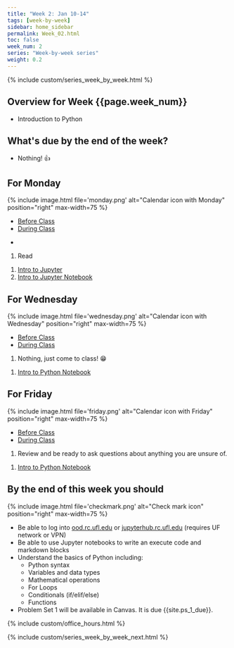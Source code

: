 ```yaml
---
title: "Week 2: Jan 10-14"
tags: [week-by-week]
sidebar: home_sidebar
permalink: Week_02.html
toc: false
week_num: 2
series: "Week-by-week series"
weight: 0.2
---
```


{% include custom/series_week_by_week.html %}

## Overview for Week {{page.week_num}}

* Introduction to Python


## What's due by the end of the week?

* Nothing! 👍

## For Monday

{% include image.html file='monday.png' alt="Calendar icon with Monday" position="right" max-width=75 %}

<ul id="MondayTabs" class="nav nav-tabs">
    <li class="active"><a href="#MonBefore" data-toggle="tab">Before Class</a></li>
    <li><a href="#MonDuring" data-toggle="tab">During Class</a></li>
</ul>
<div class="tab-content">
  <div role="tabpanel" class="tab-pane active" id="MonBefore">
    <ul>
      <li></li>
    </ul>
  </div>
  <div role="tabpanel" class="tab-pane" id="MonDuring">
    <ol>
    <li> Read <a href="https://jakevdp.github.io/PythonDataScienceHandbook/05.01-what-is-machine-learning.html"PDSH Ch 5</a></li>
      </ol>
    </div>
    <div role="tabpanel" class="tab-pane" id="FriDuring">
      <ol>
        <li><a href="jupyter_intro.html">Intro to Jupyter</a></li>
        <li><a href="https://github.com/AIBiology/Jupyter_Content/blob/main/Intro_to_Jupyter.ipynb">Intro to Jupyter Notebook</a></li>
    </ol>
  </div>
</div>

## For Wednesday

{% include image.html file='wednesday.png' alt="Calendar icon with Wednesday" position="right" max-width=75 %}

<ul id="WednesdayTabs" class="nav nav-tabs">
    <li class="active"><a href="#WedBefore" data-toggle="tab">Before Class</a></li>
    <li><a href="#WedDuring" data-toggle="tab">During Class</a></li>
</ul>
<div class="tab-content">
    <div role="tabpanel" class="tab-pane active" id="WedBefore">
    <ol>
      <li>Nothing, just come to class! 😁</li>
    </ol>
  </div>
  <div role="tabpanel" class="tab-pane" id="WedDuring">
    <ol>
      <li><a href="https://github.com/AIBiology/Jupyter_Content/blob/main/Intro_to_Python_Student.ipynb">Intro to Python Notebook</a></li>
    </ol>
  </div>
</div>

## For Friday

{% include image.html file='friday.png' alt="Calendar icon with Friday" position="right" max-width=75 %}

<ul id="FridayTabs" class="nav nav-tabs">
    <li class="active"><a href="#FriBefore" data-toggle="tab">Before Class</a></li>
    <li><a href="#FriDuring" data-toggle="tab">During Class</a></li>
</ul>
<div class="tab-content">
    <div role="tabpanel" class="tab-pane active" id="FriBefore">
      <ol>
        <li>Review and be ready to ask questions about anything you are unsure of.</li>
      </ol>
    </div>
    <div role="tabpanel" class="tab-pane" id="FriDuring">
      <ol>
        <li><a href="https://github.com/AIBiology/Jupyter_Content/blob/main/Intro_to_Python_Student.ipynb">Intro to Python Notebook</a></li>
      </ol>
    </div>
</div>

## By the end of this week you should

{% include image.html file='checkmark.png' alt="Check mark icon" position="right" max-width=75 %}

* Be able to log into [ood.rc.ufl.edu](https://ood.rc.ufl.edu) or [jupyterhub.rc.ufl.edu](https://jupyterhub.rc.ufl.edu) (requires UF network or VPN)
* Be able to use Jupyter notebooks to write an execute code and markdown blocks
* Understand the basics of Python including:
  * Python syntax
  * Variables and data types
  * Mathematical operations
  * For Loops
  * Conditionals (if/elif/else)
  * Functions
* Problem Set 1 will be available in Canvas. It is due {{site.ps_1_due}}.


{% include custom/office_hours.html %}

{% include custom/series_week_by_week_next.html %}
